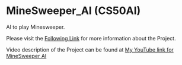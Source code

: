 # MineSweeper_AI (CS50AI)

AI to play Minesweeper.

Please visit the [Following Link](https://cs50.harvard.edu/ai/2020/projects/1/minesweeper/) for more information about the Project.

Video description of the Project can be found at [My YouTube link for MineSweeper AI](https://youtu.be/_GH3AXX5IK4)
